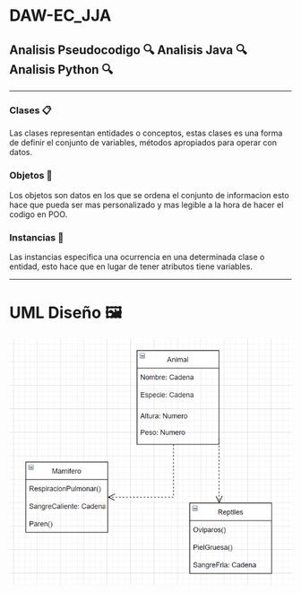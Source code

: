# DAW-EC_JJA


## Analisis Pseudocodigo 🔍 Analisis Java 🔍 Analisis Python 🔍
___

### Clases 📋
Las clases representan entidades o conceptos,
estas clases es una forma de definir el conjunto
de variables, métodos apropiados para operar con datos.
### Objetos 📖
Los objetos son datos en los que se ordena el conjunto de informacion
esto hace que pueda ser mas personalizado y mas legible a la hora
de hacer el codigo en POO.
### Instancias 🏨
Las instancias especifica una ocurrencia en una determinada clase o entidad,
esto hace que en lugar de tener atributos tiene variables.
___

# UML Diseño 🖼

![uml](uml.png)
